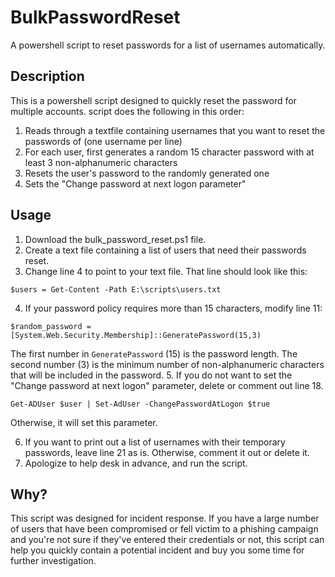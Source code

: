 # BulkPasswordReset
A powershell script to reset passwords for a list of usernames automatically.

## Description
This is a powershell script designed to quickly reset the password for multiple accounts. 
script does the following in this order:
1. Reads through a textfile containing usernames that you want to reset the passwords of (one username per line)
2. For each user, first generates a random 15 character password with at least 3 non-alphanumeric characters
3. Resets the user's password to the randomly generated one
4. Sets the "Change password at next logon parameter"

## Usage
1. Download the bulk_password_reset.ps1 file.
2. Create a text file containing a list of users that need their passwords reset.
3. Change line 4 to point to your text file. That line should look like this: 

``` $users = Get-Content -Path E:\scripts\users.txt ```

4. If your password policy requires more than 15 characters, modify line 11:

``` $random_password = [System.Web.Security.Membership]::GeneratePassword(15,3) ```

The first number in `GeneratePassword` (15) is the password length. The second number (3) is the minimum number of non-alphanumeric characters that will be included in the password.
5. If you do not want to set the "Change password at next logon" parameter, delete or comment out line 18.

``` Get-ADUser $user | Set-AdUser -ChangePasswordAtLogon $true ```

Otherwise, it will set this parameter.

6. If you want to print out a list of usernames with their temporary passwords, leave line 21 as is. Otherwise, comment it out or delete it.
7. Apologize to help desk in advance, and run the script.


## Why?
This script was designed for incident response. If you have a large number of users that have been compromised or fell victim to a phishing campaign and you're not sure if they've entered their credentials or not, this script can help you quickly contain a potential incident and buy you some time for further investigation.

